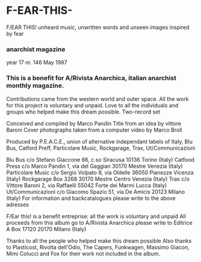 # F-EAR-THIS-
F/EAR THIS! unheard music, unwritten words and unseen images inspired by fear

### anarchist magazine
year 17 nr. 146
May 1987

### This is a benefit for A/Rivista Anarchica, italian anarchist monthly magazine.
Contributions came from the western world and outer space.
All the work for this project is voluntary and unpaid.
Love to all the individuals and groups who helped make this dream possible.
Two-record set

Conceived and compiled by Marco Pandin
Title from an idea by vittore Baroni
Cover photographs taken from a computer video by Marco Broll

Produced by P.E.A.C.E., union of alternative independant labels of Italy, Blu Bus, Catford Preff, Particolare Music, Rockgarage, Trax, Ut/Communicazioni

Blu Bus c/o Stefano Giaccone 66, c.so Siracusa 10136 Torino (Italy)
Catfood Press c/o Marco Pandin 1, via del Gaggian 30170 Mestre Venezia (Italy)
Particolare Music c/o Sergio Volpato 8, via Oldelle 36050 Pianezze Vicenza (Italy)
Rockgarage Box 3268 30170 Mestre Centro Venezia (Italy)
Trax c/o Vittore Baroni 2, via Raffaelli 55042 Forte dei Marmi Lucca (Italy)
Ut/Communicazioni c/o Giacomo Spazio 51, via De Amicis 20123 Milano (Italy)
For information and backcatalogues please write to the above adresses

F/Ear this! is a benefit entreprise: all the work is voluntary and unpaid
All proceeds from this album go to A/Rivista Anarchica please write to Editrice A Box 17120 20170 Milano (Italy)

Thanks to all the people who helped make this dream possible
Also thanks to Plasticost, Rivolta dell'Odio, The Capers, Funkwagen, Massimo Giacon, Mimi Colucci and Fox for their work not included in the album.
